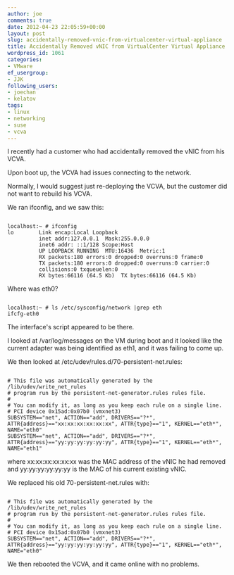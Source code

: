 ```yaml
---
author: joe
comments: true
date: 2012-04-23 22:05:59+00:00
layout: post
slug: accidentally-removed-vnic-from-virtualcenter-virtual-appliance
title: Accidentally Removed vNIC from VirtualCenter Virtual Appliance
wordpress_id: 1061
categories:
- VMware
ef_usergroup:
- JJK
following_users:
- joechan
- kelatov
tags:
- linux
- networking
- suse
- vcva
---
```


I recently had a customer who had accidentally removed the vNIC from his VCVA.

Upon boot up, the VCVA had issues connecting to the network.

Normally, I would suggest just re-deploying the VCVA, but the customer did not want to rebuild his VCVA.

We ran ifconfig, and we saw this:


```

localhost:~ # ifconfig
lo        Link encap:Local Loopback
          inet addr:127.0.0.1  Mask:255.0.0.0
          inet6 addr: ::1/128 Scope:Host
          UP LOOPBACK RUNNING  MTU:16436  Metric:1
          RX packets:180 errors:0 dropped:0 overruns:0 frame:0
          TX packets:180 errors:0 dropped:0 overruns:0 carrier:0
          collisions:0 txqueuelen:0
          RX bytes:66116 (64.5 Kb)  TX bytes:66116 (64.5 Kb)

```


Where was eth0?


```

localhost:~ # ls /etc/sysconfig/network |grep eth
ifcfg-eth0

```


The interface's script appeared to be there.

I looked at /var/log/messages on the VM during boot and it looked like the current adapter was being identified as eth1, and it was failing to come up.

We then looked at /etc/udev/rules.d/70-persistent-net.rules:


```

# This file was automatically generated by the /lib/udev/write_net_rules
# program run by the persistent-net-generator.rules rules file.
#
# You can modify it, as long as you keep each rule on a single line.
# PCI device 0x15ad:0x07b0 (vmxnet3)
SUBSYSTEM=="net", ACTION=="add", DRIVERS=="?*", ATTR{address}=="xx:xx:xx:xx:xx:xx", ATTR{type}=="1", KERNEL=="eth*", NAME="eth0"
SUBSYSTEM=="net", ACTION=="add", DRIVERS=="?*", ATTR{address}=="yy:yy:yy:yy:yy:yy", ATTR{type}=="1", KERNEL=="eth*", NAME="eth1"

```


where xx:xx:xx:xx:xx:xx was the MAC address of the vNIC he had removed and yy:yy:yy:yy:yy:yy is the MAC of his current existing vNIC.

We replaced his old 70-persistent-net.rules with:


```

# This file was automatically generated by the /lib/udev/write_net_rules
# program run by the persistent-net-generator.rules rules file.
#
# You can modify it, as long as you keep each rule on a single line.
# PCI device 0x15ad:0x07b0 (vmxnet3)
SUBSYSTEM=="net", ACTION=="add", DRIVERS=="?*", ATTR{address}=="yy:yy:yy:yy:yy:yy", ATTR{type}=="1", KERNEL=="eth*", NAME="eth0"

```


We then rebooted the VCVA, and it came online with no problems.

